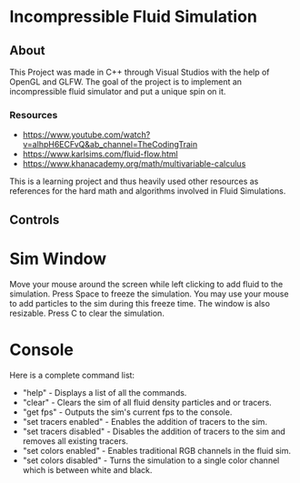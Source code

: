 # Incompressible Fluid Simulation

## About

This Project was made in C++ through Visual Studios with the help of OpenGL and GLFW. The goal of the project is to implement an incompressible fluid simulator and put a unique spin on it. 

### Resources

* https://www.youtube.com/watch?v=alhpH6ECFvQ&ab_channel=TheCodingTrain
* https://www.karlsims.com/fluid-flow.html
* https://www.khanacademy.org/math/multivariable-calculus

This is a learning project and thus heavily used other resources as references for the hard math and algorithms involved in Fluid Simulations.

## Controls

# Sim Window
Move your mouse around the screen while left clicking to add fluid to the simulation. Press Space to freeze the simulation. You may use your mouse to add particles to the sim during this freeze time. The window is also resizable. Press C to clear the simulation.

# Console
Here is a complete command list:
* "help" - Displays a list of all the commands.
* "clear" - Clears the sim of all fluid density particles and or tracers.
* "get fps" - Outputs the sim's current fps to the console.
* "set tracers enabled" - Enables the addition of tracers to the sim.
* "set tracers disabled" - Disables the addition of tracers to the sim and removes all existing tracers.
* "set colors enabled" - Enables traditional RGB channels in the fluid sim.
* "set colors disabled" - Turns the simulation to a single color channel which is between white and black.